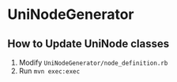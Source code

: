UniNodeGenerator
========

## How to Update UniNode classes
1. Modify `UniNodeGenerator/node_definition.rb`
2. Run `mvn exec:exec`
